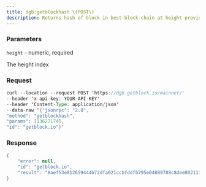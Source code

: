 ```yaml
---
title: dgb:getblockhash \[POST\]
description: Returns hash of block in best-block-chain at height provided.
---
```


### Parameters


`height` - numeric, required

The height index

### Request

``` java
curl --location --request POST 'https://dgb.getblock.io/mainnet/' 
--header 'x-api-key: YOUR-API-KEY' 
--header 'Content-Type: application/json' 
--data-raw '{"jsonrpc": "2.0",
"method": "getblockhash",
"params": [13627174],
"id": "getblock.io"}'
```

###  Response

``` java
{
    "error": null,
    "id": "getblock.io",
    "result": "8aef53e812659444b72dfa021ccbfddfb795e04889788c8dee802113e186acf3"
}
```

